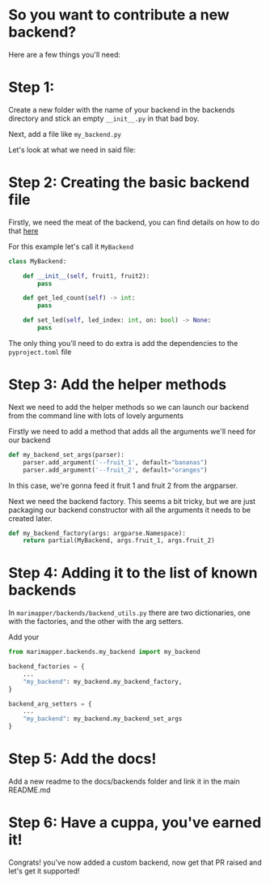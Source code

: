 # So you want to contribute a new backend?

Here are a few things you'll need:

# Step 1:
Create a new folder with the name of your backend in the backends directory and stick an empty `__init__.py` in that bad boy.

Next, add a file like `my_backend.py`

Let's look at what we need in said file:

# Step 2: Creating the basic backend file

Firstly, we need the meat of the backend, you can find details on how to do that [here](docs/backends/custom.md)

For this example let's call it `MyBackend`
```python
class MyBackend:

    def __init__(self, fruit1, fruit2):
        pass

    def get_led_count(self) -> int:
        pass

    def set_led(self, led_index: int, on: bool) -> None:
        pass
```

The only thing you'll need to do extra is add the dependencies to the `pyproject.toml` file

# Step 3: Add the helper methods

Next we need to add the helper methods so we can launch our backend from the command line 
with lots of lovely arguments

Firstly we need to add a method that adds all the arguments we'll need for our backend

```python
def my_backend_set_args(parser):
    parser.add_argument('--fruit_1', default="bananas")
    parser.add_argument('--fruit_2', default="oranges")
```

In this case, we're gonna feed it fruit 1 and fruit 2 from the argparser.

Next we need the backend factory.
This seems a bit tricky, but we are just packaging our backend constructor with all the arguments it needs to be created later.

```python
def my_backend_factory(args: argparse.Namespace):
    return partial(MyBackend, args.fruit_1, args.fruit_2)
```


# Step 4: Adding it to the list of known backends

In `marimapper/backends/backend_utils.py` there are two dictionaries, 
one with the factories, and the other with the arg setters.

Add your 

```python
from marimapper.backends.my_backend import my_backend

backend_factories = {
    ...
    "my_backend": my_backend.my_backend_factory,
}

backend_arg_setters = {
    ...
    "my_backend": my_backend.my_backend_set_args
}
```

# Step 5: Add the docs!

Add a new readme to the docs/backends folder and link it in the main README.md

# Step 6: Have a cuppa, you've earned it!

Congrats! you've now added a custom backend, now get that PR raised and let's get it supported!